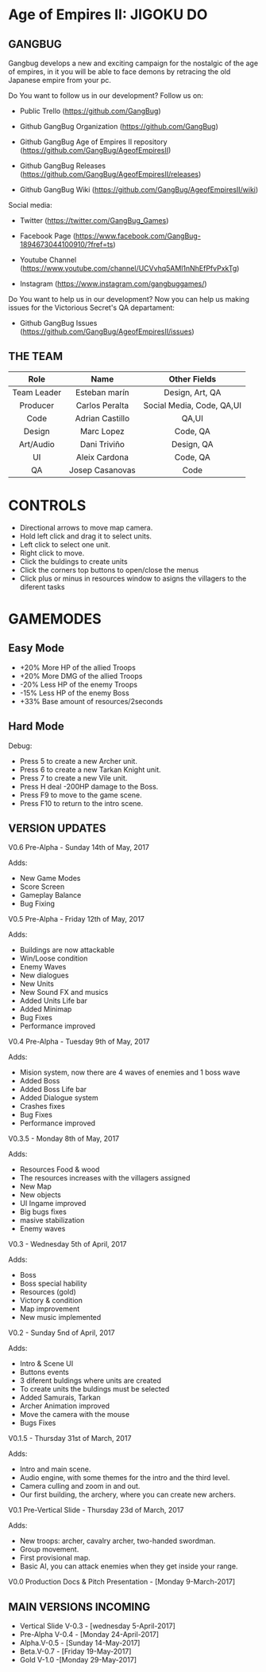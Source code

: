 ﻿# Age of Empires II: JIGOKU DO 

## GANGBUG 

Gangbug develops a new and exciting campaign for the nostalgic of the age of empires, in it you
will be able to face demons by retracing the old Japanese empire from your pc.
		
Do You want to follow us in our development? Follow us on:		
		
* Public Trello (https://github.com/GangBug)  	
	
* Github GangBug Organization (https://github.com/GangBug)        	
	
* Github GangBug Age of Empires II repository (https://github.com/GangBug/AgeofEmpiresII) 
		
* Github GangBug Releases (https://github.com/GangBug/AgeofEmpiresII/releases)  

* Github GangBug Wiki (https://github.com/GangBug/AgeofEmpiresII/wiki)		
		
Social media:		
* Twitter (https://twitter.com/GangBug_Games)  	
	
* Facebook Page (https://www.facebook.com/GangBug-1894673044100910/?fref=ts)  	
	
* Youtube Channel (https://www.youtube.com/channel/UCVvhq5AMl1nNhEfPfvPxkTg)

* Instagram (https://www.instagram.com/gangbuggames/)  		
		
Do You want to help us in our development? Now you can help us making issues for the Victorious
Secret's QA departament: 		
		
* Github GangBug Issues (https://github.com/GangBug/AgeofEmpiresII/issues) 		



## THE TEAM

| Role        | Name           | Other Fields |
|:-----------:|:--------------:|:--------------:|
| Team Leader | Esteban marín  |Design, Art, QA| 
| Producer    | Carlos Peralta |Social Media, Code, QA,UI|
| Code        | Adrian Castillo|QA,UI|
| Design      | Marc Lopez     |Code, QA|
| Art/Audio   | Dani Triviño   |Design, QA|
| UI          | Aleix Cardona  |Code, QA|
| QA          | Josep Casanovas|Code| 


# CONTROLS

* Directional arrows to move map camera.
* Hold left click and drag it to select units.
* Left click to select one unit.
* Right click to move.
* Click the buldings to create units
* Click the corners top buttons to open/close the menus
* Click plus or minus in resources window to asigns the villagers to the diferent tasks

# GAMEMODES

## Easy Mode

* +20% More HP of the allied Troops
* +20% More DMG of the allied Troops
* -20% Less HP of the enemy Troops
* -15% Less HP of the enemy Boss
* +33% Base amount of resources/2seconds

## Hard Mode

Debug:

* Press 5 to create a new Archer unit.
* Press 6 to create a new Tarkan Knight unit.
* Press 7 to create a new Vile unit.
* Press H deal -200HP damage to the Boss.
* Press F9 to move to the game scene.
* Press F10 to return to the intro scene.

## VERSION UPDATES

V0.6 Pre-Alpha - Sunday 14th of May, 2017

Adds:
* New Game Modes
* Score Screen
* Gameplay Balance
* Bug Fixing

V0.5 Pre-Alpha - Friday 12th of May, 2017

Adds:
* Buildings are now attackable
* Win/Loose condition
* Enemy Waves
* New dialogues
* New Units
* New Sound FX and musics
* Added Units Life bar
* Added Minimap
* Bug Fixes
* Performance improved

V0.4 Pre-Alpha - Tuesday 9th of May, 2017

Adds:
* Mision system, now there are 4 waves of enemies and 1 boss wave
* Added Boss
* Added Boss Life bar
* Added Dialogue system
* Crashes fixes
* Bug Fixes
* Performance improved


V0.3.5 - Monday 8th of May, 2017

Adds:
* Resources Food & wood
* The resources increases with the villagers assigned
* New Map
* New objects
* UI Ingame improved
* Big bugs fixes
* masive stabilization 
* Enemy waves

V0.3 - Wednesday 5th of April, 2017

Adds:
* Boss
* Boss special hability
* Resources (gold)
* Victory & condition
* Map improvement
* New music implemented

V0.2 - Sunday 5nd of April, 2017

Adds:
* Intro & Scene UI
* Buttons events
* 3 diferent buldings where units are created
* To create units the buldings must be selected
* Added Samurais, Tarkan
* Archer Animation improved
* Move the camera with the mouse
* Bugs Fixes

V0.1.5 - Thursday 31st of March, 2017

Adds:
* Intro and main scene.
* Audio engine, with some themes for the intro and the third level.
* Camera culling and zoom in and out.
* Our first building, the archery, where you can create new archers.

V0.1 Pre-Vertical Slide - Thursday 23d of March, 2017

Adds:
* New troops: archer, cavalry archer, two-handed swordman.
* Group movement.
* First provisional map.
* Basic AI, you can attack enemies when they get inside your range.

V0.0 Production Docs & Pitch Presentation - [Monday 9-March-2017]

## MAIN VERSIONS INCOMING

* Vertical Slide V-0.3 - [wednesday 5-April-2017] 
* Pre-Alpha V-0.4 - [Monday 24-April-2017] 
* Alpha.V-0.5 - [Sunday 14-May-2017] 
* Beta.V-0.7 - [Friday 19-May-2017] 
* Gold V-1.0 -[Monday 29-May-2017]
